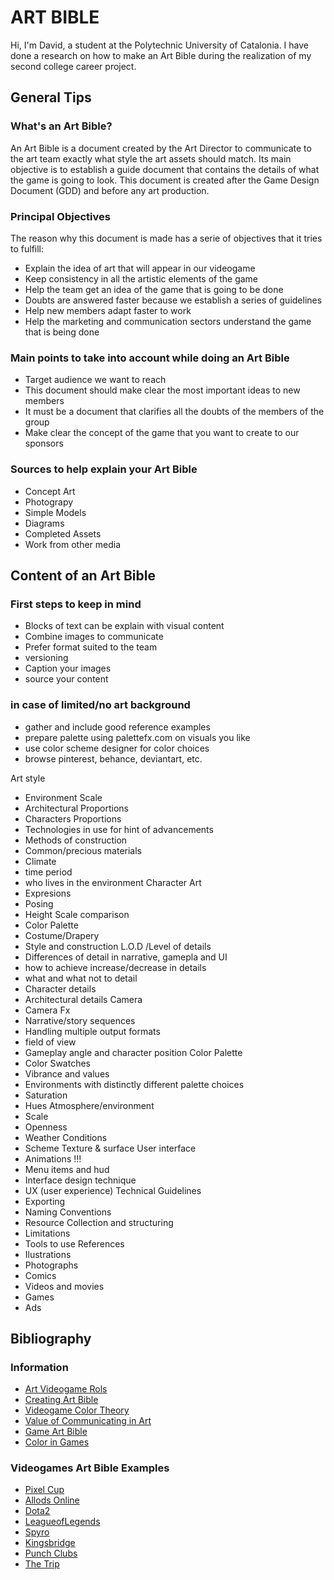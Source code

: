 # ART BIBLE

Hi, I'm David, a student at the Polytechnic University of Catalonia. I have done a research on how to make an Art Bible during the realization of my second college career project.
## General Tips
### What's an Art Bible?

An Art Bible is a document created by the Art Director to communicate to the art team exactly what style the art assets should match. Its main objective is to establish a guide document that contains the details of what the game is going to look. This document is created after the Game Design Document (GDD) and before any art production. 

### Principal Objectives

The reason why this document is made has a serie of objectives that it tries to fulfill:
* Explain the idea of art that will appear in our videogame
* Keep consistency in all the artistic elements of the game
* Help the team get an idea of the game that is going to be done
* Doubts are answered faster because we establish a series of guidelines
* Help new members adapt faster to work
* Help the marketing and communication sectors understand the game that is being done
     
### Main points to take into account while doing an Art Bible
* Target audience we want to reach
* This document should make clear the most important ideas to new members
* It must be a document that clarifies all the doubts of the members of the group
* Make clear the concept of the game that you want to create to our sponsors
     
### Sources to help explain your Art Bible
* Concept Art
* Photograpy
* Simple Models
* Diagrams
* Completed Assets
* Work from other media
     
## Content of an Art Bible
### First steps to keep in mind
* Blocks of text can be explain with visual content
* Combine images to communicate 
* Prefer format suited to the team
* versioning
* Caption your images
* source your content

### in case of limited/no art background
* gather and include good reference examples
* prepare palette using palettefx.com on visuals you like
* use color scheme designer for color choices
* browse pinterest, behance, deviantart, etc.

Art style
* Environment Scale
* Architectural Proportions
* Characters Proportions
* Technologies in use for hint of advancements
* Methods of construction
* Common/precious materials
* Climate
* time period
* who lives in the environment
Character Art
* Expresions
* Posing
* Height Scale comparison
* Color Palette
* Costume/Drapery
* Style and construction
L.O.D /Level of details
* Differences of detail in narrative, gamepla and UI
* how to achieve increase/decrease in details
* what and what not to detail
* Character details 
* Architectural details
Camera
* Camera Fx
* Narrative/story sequences
* Handling multiple output formats
* field of view
* Gameplay angle and character position
Color Palette
* Color Swatches
* Vibrance and values
* Environments with distinctly different palette choices
* Saturation 
* Hues
Atmosphere/environment
* Scale
* Openness
* Weather Conditions
* Scheme
Texture & surface
User interface
* Animations !!!
* Menu items and hud
* Interface design technique
* UX (user experience)
Technical Guidelines
* Exporting
* Naming Conventions
* Resource Collection and structuring 
* Limitations
* Tools to use
References
* Ilustrations
* Photographs
* Comics
* Videos and movies
* Games
* Ads

## Bibliography
### Information
* [Art Videogame Rols](https://www.devuego.es/blog/2015/05/08/roles-en-la-creacion-de-videojuegos-iii-el-arte/)
* [Creating Art Bible](https://www.gamedev.net/forums/topic/552212-creating-art-biblestyle-guide/)
* [Videogame Color Theory](https://danielrparente.wordpress.com/tag/direccion-de-arte-en-videojuegos/)
* [Value of Communicating in Art](https://www.gamasutra.com/blogs/AndreaCordella/20160711/276701/The_Value_of_Communication_in_Art_Outsourcing_Best_Practices_to_Ensure_Quality.php)
* [Game Art Bible](https://es.slideshare.net/pencillati/game-art-bible-secret-sauce-to-making-great-game-art)
* [Color in Games](https://www.gamasutra.com/blogs/HermanTulleken/20150729/249761/Color_in_Games.php)
### Videogames Art Bible Examples
* [Pixel Cup](http://lpc.opengameart.org/static/lpc-style-guide/index.html)
* [Allods Online](http://shurick.livejournal.com/195876.html)
* [Dota2](https://support.steampowered.com/kb/8700-SJKN-4322/dota-2-character-texture-guide)
* [LeagueofLegends](https://na.leagueoflegends.com/en/news/game-updates/features/dev-blog-defining-rifts-visual-style)
* [Spyro](https://www.gamasutra.com/view/feature/131581/lessons_in_color_theory_for_spyro_.php)
* [Kingsbridge](https://www.gamasutra.com/blogs/SamuliSnellman/20130702/194913/The_Art_of_Kingsbridge_Bridging_casual_to_core.php)
* [Punch Clubs](https://www.gamasutra.com/blogs/AlexNichiporchik/20161205/286829/Punch_Clubs_guide_to_Pixel_Art.php)
* [The Trip](http://www.roguearbiter.com/port/theTrip/The%20Trip%20-%20Art%20Bible.pdf)
